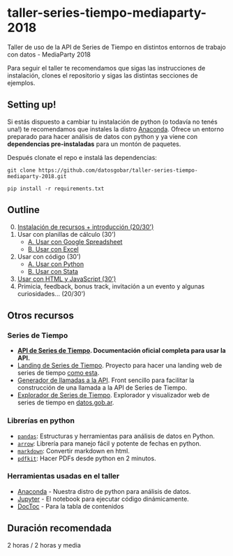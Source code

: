 # taller-series-tiempo-mediaparty-2018
Taller de uso de la API de Series de Tiempo en distintos entornos de trabajo con datos - MediaParty 2018

Para seguir el taller te recomendamos que sigas las instrucciones de instalación, clones el repositorio y sigas las distintas secciones de ejemplos.

## Setting up!

Si estás dispuesto a cambiar tu instalación de python (o todavía no tenés una!) te recomendamos que instales la distro [Anaconda](https://www.continuum.io/downloads). Ofrece un entorno preparado para hacer análisis de datos con python y ya viene con **dependencias pre-instaladas** para un montón de paquetes.

Después clonate el repo e instalá las dependencias:

```
git clone https://github.com/datosgobar/taller-series-tiempo-mediaparty-2018.git

pip install -r requirements.txt
```

## Outline

0. [Instalación de recursos + introducción (20/30')](https://docs.google.com/presentation/d/1GD_g9uNMfv2hL4uzFJO5vu2M8kr4nylveokd13cDi5Q/edit?usp=sharing)
1. Usar con planillas de cálculo (30')
    * [A. Usar con Google Spreadsheet](1A-google-spreadsheet.md)
    * [B. Usar con Excel](1B-excel.md)
2. Usar con código (30')
    * [A. Usar con Python](2A-python.ipynb)
    * [B. Usar con Stata](2B-stata.do)
3. [Usar con HTML y JavaScript (30')](3-html-js.md)
4. Primicia, feedback, bonus track, invitación a un evento y algunas curiosidades... (20/30')

## Otros recursos

### Series de Tiempo

* **[API de Series de Tiempo](http://apis.datos.gob.ar/series/). Documentación oficial completa para usar la API.**
* [Landing de Series de Tiempo](https://github.com/datosgobar/series-tiempo-ar-landing). Proyecto para hacer una landing web de series de tiempo [como esta](https://datosgobar.github.io/series-tiempo-ar-landing/).
* [Generador de llamadas a la API](https://datosgobar.github.io/series-tiempo-ar-call-generator/). Front sencillo para facilitar la construcción de una llamada a la API de Series de Tiempo.
* [Explorador de Series de Tiempo](http://datos.gob.ar/series). Explorador y visualizador web de series de tiempo en [datos.gob.ar](http://datos.gob.ar/).

### Librerías en python

* [`pandas`](http://pandas.pydata.org/): Estructuras y herramientas para análisis de datos en Python.
* [`arrow`](https://arrow.readthedocs.io): Librería para manejo fácil y potente de fechas en python.
* [`markdown`](https://python-markdown.github.io/reference/): Convertir markdown en html.
* [`pdfkit`](https://pypi.org/project/pdfkit/): Hacer PDFs desde python en 2 minutos.

### Herramientas usadas en el taller

* [Anaconda](https://www.continuum.io/downloads) - Nuestra distro de python para análisis de datos.
* [Jupyter](http://jupyter.org/) - El notebook para ejecutar código dinámicamente.
* [DocToc](https://github.com/thlorenz/doctoc) - Para la tabla de contenidos

## Duración recomendada

2 horas / 2 horas y media
